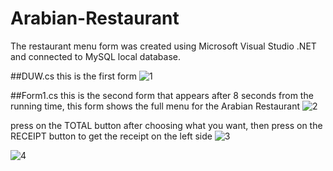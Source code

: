 # Arabian-Restaurant
The restaurant menu form was created using Microsoft Visual Studio .NET and connected to MySQL local database.

##DUW.cs
this is the first form 
![1](https://github.com/YousefDuwaikat/Arabian-Restaurant/assets/121832617/9356e468-17dd-4ba2-9641-79c093ce5d61)


##Form1.cs
this is the second form that appears after 8 seconds from the running time, this form  shows the full menu for the Arabian Restaurant
![2](https://github.com/YousefDuwaikat/Arabian-Restaurant/assets/121832617/66d6785b-ba76-4897-9884-6a6b2a41ccab)


press on the TOTAL button after choosing what you want, then press on the RECEIPT button to get the receipt on the left side 
![3](https://github.com/YousefDuwaikat/Arabian-Restaurant/assets/121832617/aba4f2a2-27c5-4217-935f-fd1aefa2744a)


![4](https://github.com/YousefDuwaikat/Arabian-Restaurant/assets/121832617/37785c2d-8e17-4695-a958-2461dca38dd3)
